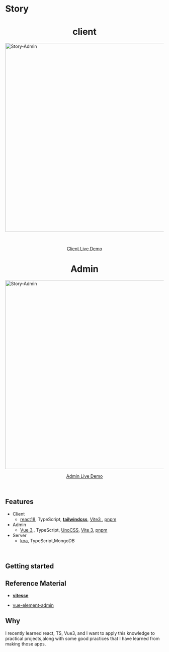 

# Story

<p align='center'>
 <h1 align='center'>client</h1>
  <img src='https://cdn.jsdelivr.net/gh/xxydrr/my_pic/img/image-20221119233846049.png' alt='Story-Admin' width='600'/>
</p>
<br>

<p align='center'>
<a href="http://119.23.209.109/">Client Live Demo</a>
</p>
<p align='center'>
<h1 align='center'>Admin</h1>
  <img src='https://cdn.jsdelivr.net/gh/xxydrr/my_pic/img/image-20221119234339916.png' alt='Story-Admin' width='600'/>
</p>


<p align='center'>
<a href="http://119.23.209.109:8080">Admin Live Demo</a>
</p>
<br>



## Features

+ Client 
  + [react18](https://github.com/facebook/react), TypeScript, **[tailwindcss](https://github.com/tailwindlabs/tailwindcss)**, [Vite3 ](https://github.com/vitejs/vite), [pnpm](https://pnpm.js.org/)
+ Admin
  +  [Vue 3](https://github.com/vuejs/core),, TypeScript, [UnoCSS](https://github.com/antfu/unocss),  [Vite 3](https://github.com/vitejs/vite),  [pnpm](https://pnpm.io/)
+ Server
  + [koa](https://github.com/koajs/koa), TypeScript,MongoDB

<br>

## Getting started



## Reference Material

- **[vitesse](https://github.com/antfu/vitesse)**

- [vue-element-admin](https://github.com/PanJiaChen/vue-element-admin)

  

## Why

  I recently learned react, TS, Vue3, and I want to apply this knowledge to practical projects,along with some good practices that I have learned from making those apps. 

  

  

  
